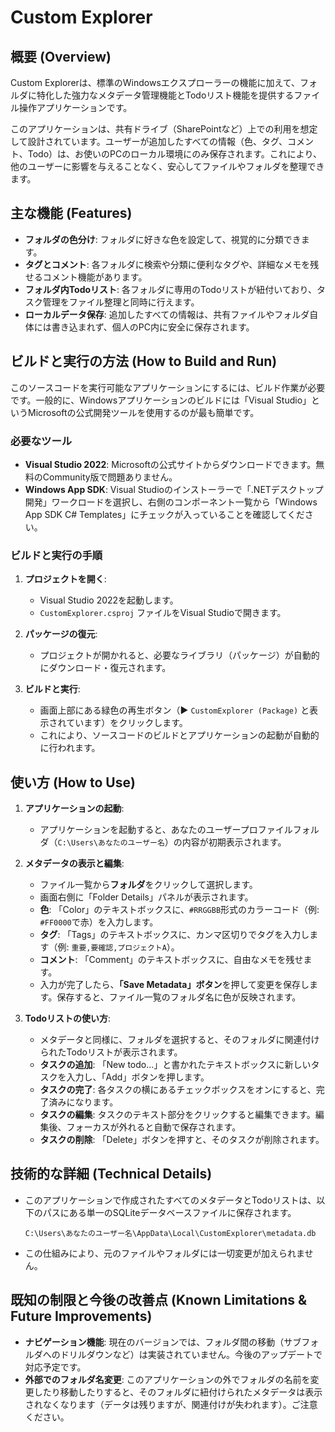 # Custom Explorer

## 概要 (Overview)

Custom Explorerは、標準のWindowsエクスプローラーの機能に加えて、フォルダに特化した強力なメタデータ管理機能とTodoリスト機能を提供するファイル操作アプリケーションです。

このアプリケーションは、共有ドライブ（SharePointなど）上での利用を想定して設計されています。ユーザーが追加したすべての情報（色、タグ、コメント、Todo）は、お使いのPCのローカル環境にのみ保存されます。これにより、他のユーザーに影響を与えることなく、安心してファイルやフォルダを整理できます。

## 主な機能 (Features)

- **フォルダの色分け**: フォルダに好きな色を設定して、視覚的に分類できます。
- **タグとコメント**: 各フォルダに検索や分類に便利なタグや、詳細なメモを残せるコメント機能があります。
- **フォルダ内Todoリスト**: 各フォルダに専用のTodoリストが紐付いており、タスク管理をファイル整理と同時に行えます。
- **ローカルデータ保存**: 追加したすべての情報は、共有ファイルやフォルダ自体には書き込まれず、個人のPC内に安全に保存されます。

## ビルドと実行の方法 (How to Build and Run)

このソースコードを実行可能なアプリケーションにするには、ビルド作業が必要です。一般的に、Windowsアプリケーションのビルドには「Visual Studio」というMicrosoftの公式開発ツールを使用するのが最も簡単です。

### 必要なツール

- **Visual Studio 2022**: Microsoftの公式サイトからダウンロードできます。無料のCommunity版で問題ありません。
- **Windows App SDK**: Visual Studioのインストーラーで「.NETデスクトップ開発」ワークロードを選択し、右側のコンポーネント一覧から「Windows App SDK C# Templates」にチェックが入っていることを確認してください。

### ビルドと実行の手順

1.  **プロジェクトを開く**:
    - Visual Studio 2022を起動します。
    - `CustomExplorer.csproj` ファイルをVisual Studioで開きます。

2.  **パッケージの復元**:
    - プロジェクトが開かれると、必要なライブラリ（パッケージ）が自動的にダウンロード・復元されます。

3.  **ビルドと実行**:
    - 画面上部にある緑色の再生ボタン（▶️ `CustomExplorer (Package)` と表示されています）をクリックします。
    - これにより、ソースコードのビルドとアプリケーションの起動が自動的に行われます。

## 使い方 (How to Use)

1.  **アプリケーションの起動**:
    - アプリケーションを起動すると、あなたのユーザープロファイルフォルダ（`C:\Users\あなたのユーザー名`）の内容が初期表示されます。

2.  **メタデータの表示と編集**:
    - ファイル一覧から**フォルダ**をクリックして選択します。
    - 画面右側に「Folder Details」パネルが表示されます。
    - **色**: 「Color」のテキストボックスに、`#RRGGBB`形式のカラーコード（例: `#FF0000`で赤）を入力します。
    - **タグ**: 「Tags」のテキストボックスに、カンマ区切りでタグを入力します（例: `重要,要確認,プロジェクトA`）。
    - **コメント**: 「Comment」のテキストボックスに、自由なメモを残せます。
    - 入力が完了したら、**「Save Metadata」ボタン**を押して変更を保存します。保存すると、ファイル一覧のフォルダ名に色が反映されます。

3.  **Todoリストの使い方**:
    - メタデータと同様に、フォルダを選択すると、そのフォルダに関連付けられたTodoリストが表示されます。
    - **タスクの追加**: 「New todo...」と書かれたテキストボックスに新しいタスクを入力し、「Add」ボタンを押します。
    - **タスクの完了**: 各タスクの横にあるチェックボックスをオンにすると、完了済みになります。
    - **タスクの編集**: タスクのテキスト部分をクリックすると編集できます。編集後、フォーカスが外れると自動で保存されます。
    - **タスクの削除**: 「Delete」ボタンを押すと、そのタスクが削除されます。

## 技術的な詳細 (Technical Details)

- このアプリケーションで作成されたすべてのメタデータとTodoリストは、以下のパスにある単一のSQLiteデータベースファイルに保存されます。
  ```
  C:\Users\あなたのユーザー名\AppData\Local\CustomExplorer\metadata.db
  ```
- この仕組みにより、元のファイルやフォルダには一切変更が加えられません。

## 既知の制限と今後の改善点 (Known Limitations & Future Improvements)

- **ナビゲーション機能**: 現在のバージョンでは、フォルダ間の移動（サブフォルダへのドリルダウンなど）は実装されていません。今後のアップデートで対応予定です。
- **外部でのフォルダ名変更**: このアプリケーションの外でフォルダの名前を変更したり移動したりすると、そのフォルダに紐付けられたメタデータは表示されなくなります（データは残りますが、関連付けが失われます）。ご注意ください。
